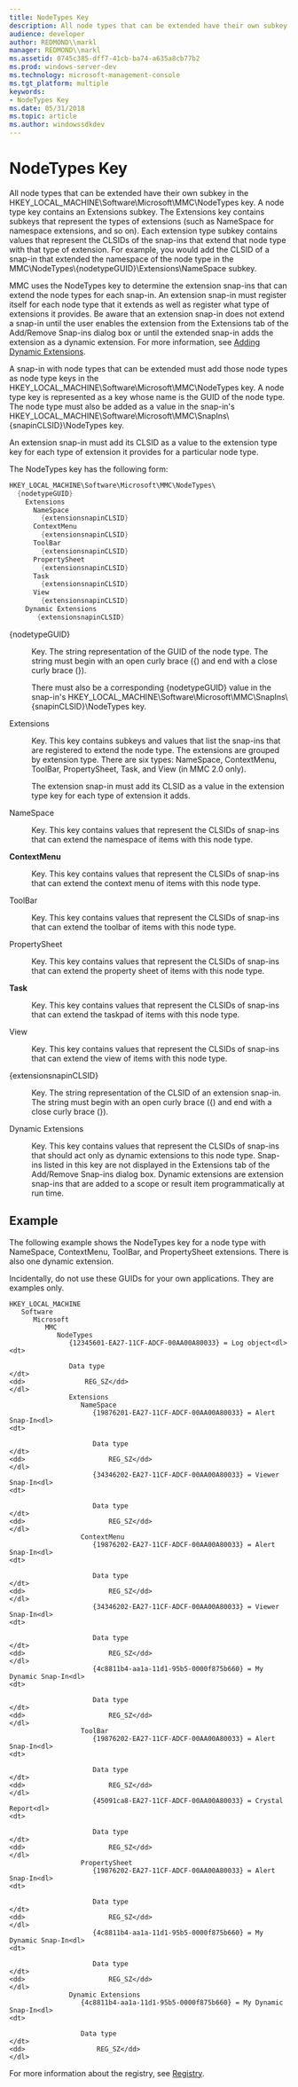 ```yaml
---
title: NodeTypes Key
description: All node types that can be extended have their own subkey in the HKEY\_LOCAL\_MACHINE\\Software\\Microsoft\\MMC\\NodeTypes key.
audience: developer
author: REDMOND\\markl
manager: REDMOND\\markl
ms.assetid: 0745c385-dff7-41cb-ba74-a635a8cb77b2
ms.prod: windows-server-dev
ms.technology: microsoft-management-console
ms.tgt_platform: multiple
keywords:
- NodeTypes Key
ms.date: 05/31/2018
ms.topic: article
ms.author: windowssdkdev
---
```


# NodeTypes Key

All node types that can be extended have their own subkey in the HKEY\_LOCAL\_MACHINE\\Software\\Microsoft\\MMC\\NodeTypes key. A node type key contains an Extensions subkey. The Extensions key contains subkeys that represent the types of extensions (such as NameSpace for namespace extensions, and so on). Each extension type subkey contains values that represent the CLSIDs of the snap-ins that extend that node type with that type of extension. For example, you would add the CLSID of a snap-in that extended the namespace of the node type in the MMC\\NodeTypes\\{nodetypeGUID}\\Extensions\\NameSpace subkey.

MMC uses the NodeTypes key to determine the extension snap-ins that can extend the node types for each snap-in. An extension snap-in must register itself for each node type that it extends as well as register what type of extensions it provides. Be aware that an extension snap-in does not extend a snap-in until the user enables the extension from the Extensions tab of the Add/Remove Snap-ins dialog box or until the extended snap-in adds the extension as a dynamic extension. For more information, see [Adding Dynamic Extensions](adding-dynamic-extensions.md).

A snap-in with node types that can be extended must add those node types as node type keys in the HKEY\_LOCAL\_MACHINE\\Software\\Microsoft\\MMC\\NodeTypes key. A node type key is represented as a key whose name is the GUID of the node type. The node type must also be added as a value in the snap-in's HKEY\_LOCAL\_MACHINE\\Software\\Microsoft\\MMC\\SnapIns\\{snapinCLSID}\\NodeTypes key.

An extension snap-in must add its CLSID as a value to the extension type key for each type of extension it provides for a particular node type.

The NodeTypes key has the following form:


```C++
HKEY_LOCAL_MACHINE\Software\Microsoft\MMC\NodeTypes\
  {nodetypeGUID}
    Extensions
      NameSpace
        {extensionsnapinCLSID}
      ContextMenu
        {extensionsnapinCLSID}
      ToolBar
        {extensionsnapinCLSID}
      PropertySheet
        {extensionsnapinCLSID}
      Task
        {extensionsnapinCLSID}
      View
        {extensionsnapinCLSID}
    Dynamic Extensions
       {extensionsnapinCLSID}
```



<dl> <dt>

<span id="_nodetypeGUID_"></span><span id="_nodetypeguid_"></span><span id="_NODETYPEGUID_"></span>{nodetypeGUID}
</dt> <dd>

Key. The string representation of the GUID of the node type. The string must begin with an open curly brace ({) and end with a close curly brace (}).

There must also be a corresponding {nodetypeGUID} value in the snap-in's HKEY\_LOCAL\_MACHINE\\Software\\Microsoft\\MMC\\SnapIns\\{snapinCLSID}\\NodeTypes key.

</dd> <dt>

<span id="Extensions"></span><span id="extensions"></span><span id="EXTENSIONS"></span>Extensions
</dt> <dd>

Key. This key contains subkeys and values that list the snap-ins that are registered to extend the node type. The extensions are grouped by extension type. There are six types: NameSpace, ContextMenu, ToolBar, PropertySheet, Task, and View (in MMC 2.0 only).

The extension snap-in must add its CLSID as a value in the extension type key for each type of extension it adds.

</dd> <dt>

<span id="NameSpace"></span><span id="namespace"></span><span id="NAMESPACE"></span>NameSpace
</dt> <dd>

Key. This key contains values that represent the CLSIDs of snap-ins that can extend the namespace of items with this node type.

</dd> <dt>

<span id="ContextMenu"></span><span id="contextmenu"></span><span id="CONTEXTMENU"></span>**ContextMenu**
</dt> <dd>

Key. This key contains values that represent the CLSIDs of snap-ins that can extend the context menu of items with this node type.

</dd> <dt>

<span id="ToolBar"></span><span id="toolbar"></span><span id="TOOLBAR"></span>ToolBar
</dt> <dd>

Key. This key contains values that represent the CLSIDs of snap-ins that can extend the toolbar of items with this node type.

</dd> <dt>

<span id="PropertySheet"></span><span id="propertysheet"></span><span id="PROPERTYSHEET"></span>PropertySheet
</dt> <dd>

Key. This key contains values that represent the CLSIDs of snap-ins that can extend the property sheet of items with this node type.

</dd> <dt>

<span id="Task"></span><span id="task"></span><span id="TASK"></span>**Task**
</dt> <dd>

Key. This key contains values that represent the CLSIDs of snap-ins that can extend the taskpad of items with this node type.

</dd> <dt>

<span id="View"></span><span id="view"></span><span id="VIEW"></span>View
</dt> <dd>

Key. This key contains values that represent the CLSIDs of snap-ins that can extend the view of items with this node type.

</dd> <dt>

<span id="_extensionsnapinCLSID_"></span><span id="_extensionsnapinclsid_"></span><span id="_EXTENSIONSNAPINCLSID_"></span>{extensionsnapinCLSID}
</dt> <dd>

Key. The string representation of the CLSID of an extension snap-in. The string must begin with an open curly brace ({) and end with a close curly brace (}).

</dd> <dt>

<span id="Dynamic_Extensions"></span><span id="dynamic_extensions"></span><span id="DYNAMIC_EXTENSIONS"></span>Dynamic Extensions
</dt> <dd>

Key. This key contains values that represent the CLSIDs of snap-ins that should act only as dynamic extensions to this node type. Snap-ins listed in this key are not displayed in the Extensions tab of the Add/Remove Snap-ins dialog box. Dynamic extensions are extension snap-ins that are added to a scope or result item programmatically at run time.

</dd> </dl>

## Example

The following example shows the NodeTypes key for a node type with NameSpace, ContextMenu, ToolBar, and PropertySheet extensions. There is also one dynamic extension.

Incidentally, do not use these GUIDs for your own applications. They are examples only.

```
HKEY_LOCAL_MACHINE
   Software
      Microsoft
         MMC
            NodeTypes
               {12345601-EA27-11CF-ADCF-00AA00A80033} = Log object<dl>
<dt>

               Data type
</dt>
<dd>               REG_SZ</dd>
</dl>
               Extensions
                  NameSpace
                     {19876201-EA27-11CF-ADCF-00AA00A80033} = Alert Snap-In<dl>
<dt>

                     Data type
</dt>
<dd>                     REG_SZ</dd>
</dl>
                     {34346202-EA27-11CF-ADCF-00AA00A80033} = Viewer Snap-In<dl>
<dt>

                     Data type
</dt>
<dd>                     REG_SZ</dd>
</dl>
                  ContextMenu
                     {19876202-EA27-11CF-ADCF-00AA00A80033} = Alert Snap-In<dl>
<dt>

                     Data type
</dt>
<dd>                     REG_SZ</dd>
</dl>
                     {34346202-EA27-11CF-ADCF-00AA00A80033} = Viewer Snap-In<dl>
<dt>

                     Data type
</dt>
<dd>                     REG_SZ</dd>
</dl>
                     {4c8811b4-aa1a-11d1-95b5-0000f875b660} = My Dynamic Snap-In<dl>
<dt>

                     Data type
</dt>
<dd>                     REG_SZ</dd>
</dl>
                  ToolBar
                     {19876202-EA27-11CF-ADCF-00AA00A80033} = Alert Snap-In<dl>
<dt>

                     Data type
</dt>
<dd>                     REG_SZ</dd>
</dl>
                     {45091ca8-EA27-11CF-ADCF-00AA00A80033} = Crystal Report<dl>
<dt>

                     Data type
</dt>
<dd>                     REG_SZ</dd>
</dl>
                  PropertySheet
                     {19876202-EA27-11CF-ADCF-00AA00A80033} = Alert Snap-In<dl>
<dt>

                     Data type
</dt>
<dd>                     REG_SZ</dd>
</dl>
                     {4c8811b4-aa1a-11d1-95b5-0000f875b660} = My Dynamic Snap-In<dl>
<dt>

                     Data type
</dt>
<dd>                     REG_SZ</dd>
</dl>
               Dynamic Extensions
                  {4c8811b4-aa1a-11d1-95b5-0000f875b660} = My Dynamic Snap-In<dl>
<dt>

                  Data type
</dt>
<dd>                  REG_SZ</dd>
</dl>
```

For more information about the registry, see [Registry](mmc-registry-entries.md).

 

 




